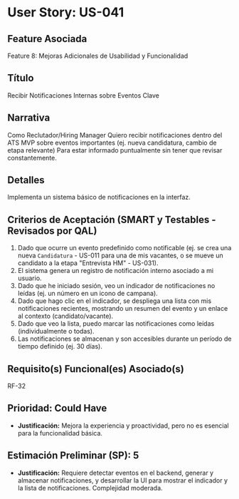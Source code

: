 # User Story: US-041

## Feature Asociada
Feature 8: Mejoras Adicionales de Usabilidad y Funcionalidad

## Título
Recibir Notificaciones Internas sobre Eventos Clave

## Narrativa
Como Reclutador/Hiring Manager
Quiero recibir notificaciones dentro del ATS MVP sobre eventos importantes (ej. nueva candidatura, cambio de etapa relevante)
Para estar informado puntualmente sin tener que revisar constantemente.

## Detalles
Implementa un sistema básico de notificaciones en la interfaz.

## Criterios de Aceptación (SMART y Testables - Revisados por QAL)
1.  Dado que ocurre un evento predefinido como notificable (ej. se crea una nueva `Candidatura` - US-011 para una de mis vacantes, o se mueve un candidato a la etapa "Entrevista HM" - US-031).
2.  El sistema genera un registro de notificación interno asociado a mi usuario.
3.  Dado que he iniciado sesión, veo un indicador de notificaciones no leídas (ej. un número en un icono de campana).
4.  Dado que hago clic en el indicador, se despliega una lista con mis notificaciones recientes, mostrando un resumen del evento y un enlace al contexto (candidato/vacante).
5.  Dado que veo la lista, puedo marcar las notificaciones como leídas (individualmente o todas).
6.  Las notificaciones se almacenan y son accesibles durante un período de tiempo definido (ej. 30 días).

## Requisito(s) Funcional(es) Asociado(s)
RF-32

## Prioridad: Could Have
* **Justificación:** Mejora la experiencia y proactividad, pero no es esencial para la funcionalidad básica.

## Estimación Preliminar (SP): 5
* **Justificación:** Requiere detectar eventos en el backend, generar y almacenar notificaciones, y desarrollar la UI para mostrar el indicador y la lista de notificaciones. Complejidad moderada.